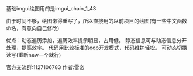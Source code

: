 基础imgui绘图用的是imgui_chain_1_43

由于时间不够，绘图懒得重写了，所以直接用的以前项目的绘图(有一些中文函数命名，有意向自己修改)

优点：动态遍历添加，遍历效率提示明显，占用低。
静态信息可与动态信息分开处理，提高效率。
代码用比较标准的oop开发模式，代码维护轻松。
可动态切换读写(重新new一个就行)

官方交流群:1127106783         作者:雷帝
